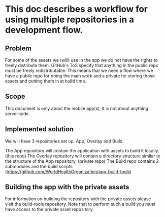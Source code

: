 # This doc describes a workflow for using multiple repositories in a development flow.

## Problem
For some of the assets we (will) use in the app we do not have the rights to freely distribute them. GitHub's ToS specify that anything in the public repo must be freely redistributable.
This means that we need a flow where we have a public repo for doing the main work and a private for storing those assets and putting them in at build time.

## Scope
This document is only about the mobile app(s), it is not about anything server-side.

## Implemented solution
We will have 3 repositories set up: App, Overlay and Build.

The App repository will contain the application with assets to build it locally. (this repo)
The Overlay repository will contain a directory structure similar to the structure of the App repository. (private repo)
The Build repo contains 2 submodules and the build scripts (https://github.com/WorldHealthOrganization/app-build-tools) 

## Building the app with the private assets
For information on building the repository with the private assets please visit the build-tools repository.
Note that to perform such a build you must have access to the private asset repository.

